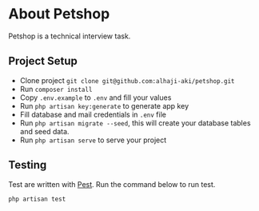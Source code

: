# About Petshop

Petshop is a technical interview task.

## Project Setup

- Clone project `git clone git@github.com:alhaji-aki/petshop.git`
- Run `composer install`
- Copy `.env.example` to `.env` and fill your values
- Run `php artisan key:generate` to generate app key
- Fill database and mail credentials in `.env` file
- Run `php artisan migrate --seed`, this will create your database tables and seed data.
- Run `php artisan serve` to serve your project

## Testing

Test are written with [Pest](https://pestphp.com). Run the command below to run test.

```bash
php artisan test
```
